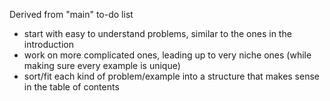 Derived from "main" to-do list
- start with easy to understand problems, similar to the ones in the introduction
- work on more complicated ones, leading up to very niche ones (while making sure every example is unique)
- sort/fit each kind of problem/example into a structure that makes sense in the table of contents